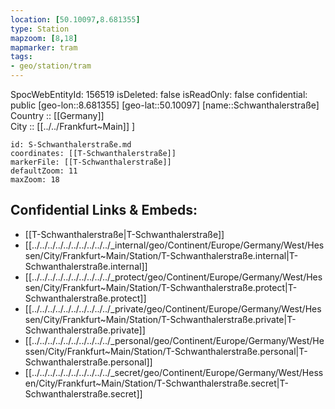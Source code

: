 ```yaml
---
location: [50.10097,8.681355] 
type: Station 
mapzoom: [8,18] 
mapmarker: tram 
tags:
- geo/station/tram
---
```

SpocWebEntityId: 156519
isDeleted: false
isReadOnly: false
confidential: public
[geo-lon::8.681355] 
[geo-lat::50.10097] 
[name::Schwanthalerstraße] 
Country :: [[Germany]]  
City :: [[../../Frankfurt~Main]] ] 


```leaflet
id: S-Schwanthalerstraße.md
coordinates: [[T-Schwanthalerstraße]] 
markerFile: [[T-Schwanthalerstraße]] 
defaultZoom: 11 
maxZoom: 18
```


## Confidential Links & Embeds: 
- [[T-Schwanthalerstraße|T-Schwanthalerstraße]] 
- [[../../../../../../../../../../_internal/geo/Continent/Europe/Germany/West/Hessen/City/Frankfurt~Main/Station/T-Schwanthalerstraße.internal|T-Schwanthalerstraße.internal]] 
- [[../../../../../../../../../../_protect/geo/Continent/Europe/Germany/West/Hessen/City/Frankfurt~Main/Station/T-Schwanthalerstraße.protect|T-Schwanthalerstraße.protect]] 
- [[../../../../../../../../../../_private/geo/Continent/Europe/Germany/West/Hessen/City/Frankfurt~Main/Station/T-Schwanthalerstraße.private|T-Schwanthalerstraße.private]] 
- [[../../../../../../../../../../_personal/geo/Continent/Europe/Germany/West/Hessen/City/Frankfurt~Main/Station/T-Schwanthalerstraße.personal|T-Schwanthalerstraße.personal]] 
- [[../../../../../../../../../../_secret/geo/Continent/Europe/Germany/West/Hessen/City/Frankfurt~Main/Station/T-Schwanthalerstraße.secret|T-Schwanthalerstraße.secret]] 
